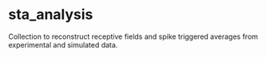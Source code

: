 # sta_analysis
Collection to reconstruct receptive fields and spike triggered averages from experimental and simulated data.
